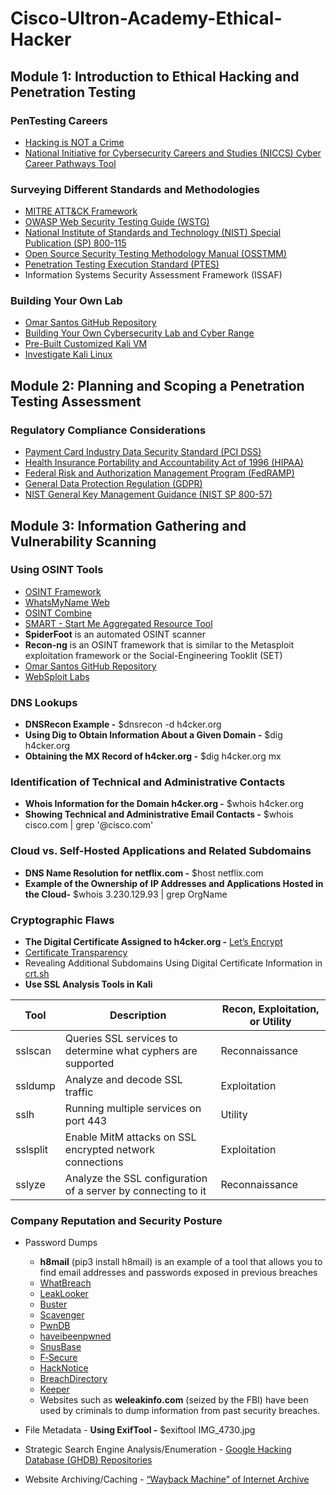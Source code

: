 # Cisco-Ultron-Academy-Ethical-Hacker

## Module 1: Introduction to Ethical Hacking and Penetration Testing

### PenTesting Careers
- [Hacking is NOT a Crime](https://www.hackingisnotacrime.org/)
- [National Initiative for Cybersecurity Careers and Studies (NICCS) Cyber Career Pathways Tool](https://niccs.cisa.gov/workforce-development/cyber-career-pathways-tool)

### Surveying Different Standards and Methodologies
- [MITRE ATT&CK Framework](https://attack.mitre.org)
- [OWASP Web Security Testing Guide (WSTG)](https://owasp.org/www-project-web-security-testing-guide/)
- [National Institute of Standards and Technology (NIST) Special Publication (SP) 800-115](https://csrc.nist.gov/pubs/sp/800/115/final)
- [Open Source Security Testing Methodology Manual (OSSTMM)](https://www.isecom.org)
- [Penetration Testing Execution Standard (PTES)](http://www.pentest-standard.org)
- Information Systems Security Assessment Framework (ISSAF)

### Building Your Own Lab
- [Omar Santos GitHub Repository](https://github.com/The-Art-of-Hacking/h4cker)
- [Building Your Own Cybersecurity Lab and Cyber Range](https://github.com/The-Art-of-Hacking/h4cker/tree/master/build_your_own_lab)
- [Pre-Built Customized Kali VM](https://skillsforall.com/resources/lab-downloads?courseLang=en-US)
- [Investigate Kali Linux](https://www.kali.org/docs/)

## Module 2: Planning and Scoping a Penetration Testing Assessment

### Regulatory Compliance Considerations
- [Payment Card Industry Data Security Standard (PCI DSS)](https://www.pcisecuritystandards.org/)
- [Health Insurance Portability and Accountability Act of 1996 (HIPAA)](https://www.cdc.gov/phlp/publications/topic/hipaa.html)
- [Federal Risk and Authorization Management Program (FedRAMP)](https://www.fedramp.gov/)
- [General Data Protection Regulation (GDPR)](https://gdpr-info.eu/)
- [NIST General Key Management Guidance (NIST SP 800-57)](https://csrc.nist.gov/projects/key-management/key-management-guidelines)

## Module 3: Information Gathering and Vulnerability Scanning

### Using OSINT Tools
- [OSINT Framework](https://osintframework.com/)
- [WhatsMyName Web](https://whatsmyname.app/)
- [OSINT Combine](https://whatsmyname.app/)
- [SMART - Start Me Aggregated Resource Tool](https://smart.myosint.training/)
- **SpiderFoot** is an automated OSINT scanner
- **Recon-ng** is an OSINT framework that is similar to the Metasploit exploitation framework or the Social-Engineering Tooklit (SET)
- [Omar Santos GitHub Repository](https://github.com/The-Art-of-Hacking/h4cker/tree/master/osint)
- [WebSploit Labs](https://websploit.org/)
  
### DNS Lookups
- **DNSRecon Example -** $dnsrecon -d h4cker.org
- **Using Dig to Obtain Information About a Given Domain -** $dig h4cker.org
- **Obtaining the MX Record of h4cker.org -** $dig h4cker.org mx

### Identification of Technical and Administrative Contacts
- **Whois Information for the Domain h4cker.org -** $whois h4cker.org
- **Showing Technical and Administrative Email Contacts -** $whois cisco.com | grep '@cisco.com'

### Cloud vs. Self-Hosted Applications and Related Subdomains
- **DNS Name Resolution for netflix.com -** $host netflix.com
- **Example of the Ownership of IP Addresses and Applications Hosted in the Cloud-** $whois 3.230.129.93 | grep OrgName

### Cryptographic Flaws
- **The Digital Certificate Assigned to h4cker.org -** [Let’s Encrypt](https://letsencrypt.org/)
- [Certificate Transparency](https://certificate.transparency.dev/)
- Revealing Additional Subdomains Using Digital Certificate Information in [crt.sh](https://crt.sh/)
- **Use SSL Analysis Tools in Kali**

|Tool|Description|Recon, Exploitation, or Utility|
|----------|----------|----------|
|sslscan|Queries SSL services to determine what cyphers are supported|Reconnaissance|
|ssldump|Analyze and decode SSL traffic|Exploitation|
|sslh|Running multiple services on port 443|Utility|
|sslsplit|Enable MitM attacks on SSL encrypted network connections|Exploitation|
|sslyze|Analyze the SSL configuration of a server by connecting to it|Reconnaissance|

### Company Reputation and Security Posture
- Password Dumps
  - **h8mail** (pip3 install h8mail) is an example of a tool that allows you to find email addresses and passwords exposed in previous breaches
  - [WhatBreach](https://github.com/Ekultek/WhatBreach)
  - [LeakLooker](https://github.com/woj-ciech/LeakLooker)
  - [Buster](https://github.com/sham00n/buster)
  - [Scavenger](https://github.com/rndinfosecguy/Scavenger)
  - [PwnDB](https://github.com/davidtavarez/pwndb)
  - [haveibeenpwned](https://haveibeenpwned.com/)
  - [SnusBase](https://snusbase.com/)
  - [F‑Secure](https://www.f-secure.com/en)
  - [HackNotice](https://hacknotice.com/)
  - [BreachDirectory](https://breachdirectory.com/)
  - [Keeper](https://www.keepersecurity.com/)
  - Websites such as **weleakinfo.com** (seized by the FBI) have been used by criminals to dump information from past security breaches.

- File Metadata - **Using ExifTool -** $exiftool IMG_4730.jpg
- Strategic Search Engine Analysis/Enumeration - [Google Hacking Database (GHDB) Repositories](https://www.exploit-db.com/google-hacking-database/)
- Website Archiving/Caching - [“Wayback Machine” of Internet Archive](https://archive.org/web)
